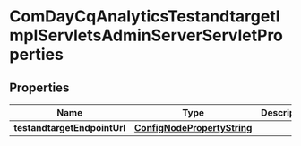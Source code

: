 
# ComDayCqAnalyticsTestandtargetImplServletsAdminServerServletProperties

## Properties
Name | Type | Description | Notes
------------ | ------------- | ------------- | -------------
**testandtargetEndpointUrl** | [**ConfigNodePropertyString**](ConfigNodePropertyString.md) |  |  [optional]



